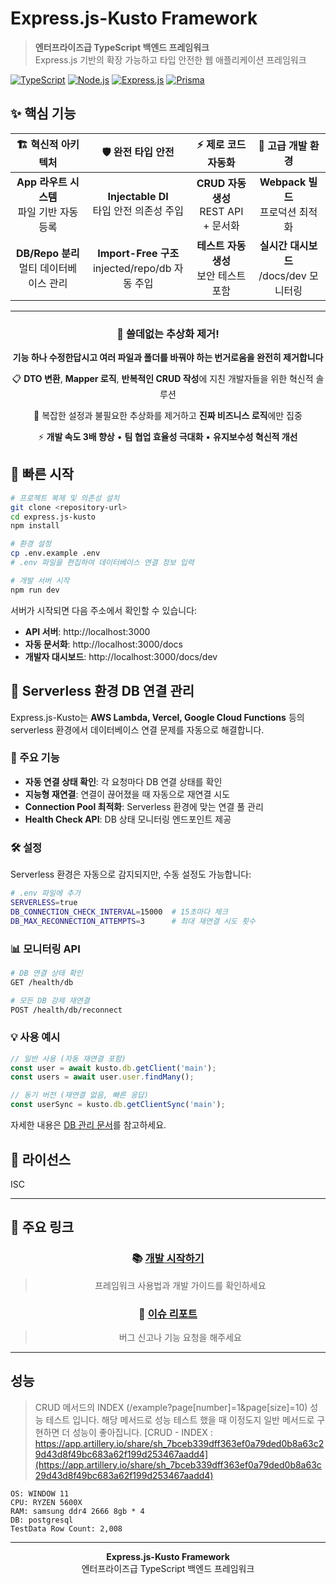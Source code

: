 # Express.js-Kusto Framework

> **엔터프라이즈급 TypeScript 백엔드 프레임워크**  
> Express.js 기반의 확장 가능하고 타입 안전한 웹 애플리케이션 프레임워크

[![TypeScript](https://img.shields.io/badge/TypeScript-5.0+-blue.svg)](https://www.typescriptlang.org/)
[![Node.js](https://img.shields.io/badge/Node.js-18+-green.svg)](https://nodejs.org/)
[![Express.js](https://img.shields.io/badge/Express.js-4.18+-black.svg)](https://expressjs.com/)
[![Prisma](https://img.shields.io/badge/Prisma-5.0+-2D3748.svg)](https://www.prisma.io/)

## ✨ 핵심 기능

<div align="center">

| 🏗️ **혁신적 아키텍처** | 🛡️ **완전 타입 안전** | ⚡ **제로 코드 자동화** | 🔧 **고급 개발 환경** |
|:---:|:---:|:---:|:---:|
| **App 라우트 시스템**<br/>파일 기반 자동 등록 | **Injectable DI**<br/>타입 안전 의존성 주입 | **CRUD 자동 생성**<br/>REST API + 문서화 | **Webpack 빌드**<br/>프로덕션 최적화 |
| **DB/Repo 분리**<br/>멀티 데이터베이스 관리 | **Import-Free 구조**<br/>injected/repo/db 자동 주입 | **테스트 자동 생성**<br/>보안 테스트 포함 | **실시간 대시보드**<br/>/docs/dev 모니터링 |

</div>

---

<div align="center">

### 🎯 **쓸데없는 추상화 제거!**

**기능 하나 수정한답시고 여러 파일과 폴더를 바꿔야 하는 번거로움을 완전히 제거합니다**

</div>

<div align="center">

📋 **DTO 변환**, **Mapper 로직**, **반복적인 CRUD 작성**에 지친 개발자들을 위한 혁신적 솔루션  

🚀 복잡한 설정과 불필요한 추상화를 제거하고 **진짜 비즈니스 로직**에만 집중  

⚡ **개발 속도 3배 향상** • **팀 협업 효율성 극대화** • **유지보수성 혁신적 개선**

</div>




## 🚀 빠른 시작

```bash
# 프로젝트 복제 및 의존성 설치
git clone <repository-url>
cd express.js-kusto
npm install

# 환경 설정
cp .env.example .env
# .env 파일을 편집하여 데이터베이스 연결 정보 입력

# 개발 서버 시작
npm run dev
```

서버가 시작되면 다음 주소에서 확인할 수 있습니다:
- **API 서버**: http://localhost:3000
- **자동 문서화**: http://localhost:3000/docs
- **개발자 대시보드**: http://localhost:3000/docs/dev

## 🔌 Serverless 환경 DB 연결 관리

Express.js-Kusto는 **AWS Lambda, Vercel, Google Cloud Functions** 등의 serverless 환경에서 데이터베이스 연결 문제를 자동으로 해결합니다.

### 🎯 주요 기능

- **자동 연결 상태 확인**: 각 요청마다 DB 연결 상태를 확인
- **지능형 재연결**: 연결이 끊어졌을 때 자동으로 재연결 시도
- **Connection Pool 최적화**: Serverless 환경에 맞는 연결 풀 관리
- **Health Check API**: DB 상태 모니터링 엔드포인트 제공

### 🛠️ 설정

Serverless 환경은 자동으로 감지되지만, 수동 설정도 가능합니다:

```bash
# .env 파일에 추가
SERVERLESS=true
DB_CONNECTION_CHECK_INTERVAL=15000  # 15초마다 체크
DB_MAX_RECONNECTION_ATTEMPTS=3      # 최대 재연결 시도 횟수
```

### 📊 모니터링 API

```bash
# DB 연결 상태 확인
GET /health/db

# 모든 DB 강제 재연결
POST /health/db/reconnect
```

### 💡 사용 예시

```typescript
// 일반 사용 (자동 재연결 포함)
const user = await kusto.db.getClient('main');
const users = await user.user.findMany();

// 동기 버전 (재연결 없음, 빠른 응답)
const userSync = kusto.db.getClientSync('main');
```

자세한 내용은 [DB 관리 문서](./docs/03-database-management.md)를 참고하세요.



## 📄 라이선스

ISC

---

## 🔗 주요 링크

<div align="center">

### 📚 [개발 시작하기](./docs/00-documentation-index.md)
> 프레임워크 사용법과 개발 가이드를 확인하세요

### 💬 [이슈 리포트](../../issues)
> 버그 신고나 기능 요청을 해주세요

</div>

---

## 성능

> CRUD 메서드의 INDEX (/example?page[number]=1&page[size]=10) 성능 테스트 입니다.
> 해당 메서드로 성능 테스트 했을 때 이정도지 일반 메서드로 구현하면 더 성능이 좋아집니다.
[CRUD - INDEX : https://app.artillery.io/share/sh_7bceb339dff363ef0a79ded0b8a63c29d43d8f49bc683a62f199d253467aadd4](https://app.artillery.io/share/sh_7bceb339dff363ef0a79ded0b8a63c29d43d8f49bc683a62f199d253467aadd4)

```text
OS: WINDOW 11
CPU: RYZEN 5600X
RAM: samsung ddr4 2666 8gb * 4 
DB: postgresql
TestData Row Count: 2,008
```


---

<div align="center">

**Express.js-Kusto Framework**  
엔터프라이즈급 TypeScript 백엔드 프레임워크

</div>
